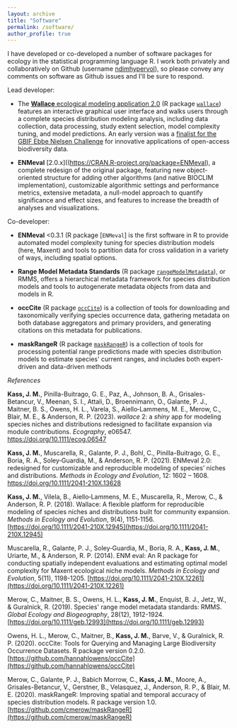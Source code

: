 ```yaml
---
layout: archive
title: "Software"
permalink: /software/
author_profile: true
---
```


I have developed or co-developed a number of software packages for ecology in the statistical programming language R. I work both privately and collaboratively on Github (username [ndimhypervol](https://github.com/jamiemkass)), so please convey any comments on software as Github issues and I'll be sure to respond.

Lead developer:

- The [**Wallace** ecological modeling application 2.0](https://wallaceecomod.github.io/) (R package [`wallace`](https://CRAN.R-project.org/package=wallace)) features an interactive graphical user interface and walks users through a complete species distribution modeling analysis, including data collection, data processing, study extent selection, model complexity tuning, and model predictions. An early version was a [finalist for the GBIF Ebbe Nielsen Challenge](https://devpost.com/software/wallace-beta-v0-1-harnessing-digital-biodiversity-data-for-predictive-modeling-fueled-by-r) for innovative applications of open-access biodiversity data.

- **ENMeval** [2.0.x]((https://CRAN.R-project.org/package=ENMeval), a complete redesign of the original package, featuring new object-oriented structure for adding other algorithms (and native BIOCLIM implementation), customizable algorithmic settings and performance metrics, extensive metadata, a null-model approach to quantify significance and effect
sizes, and features to increase the breadth of analyses and visualizations.

Co-developer:

- **ENMeval** <0.3.1 (R package [`ENMeval`] is the first software in R to provide automated model complexity tuning for species distribution models (here, Maxent) and tools to partition data for cross validation in a variety of ways, including spatial options.

- **Range Model Metadata Standards** (R package [`rangeModelMetadata`](https://CRAN.R-project.org/package=rangeModelMetadata)), or RMMS, offers a hierarchical metadata framework for species distribution models and tools to autogenerate metadata objects from data and models in R.

- **occCite** (R package [`occCite`](https://CRAN.R-project.org/package=occCite)) is a collection of tools for  downloading and taxonomically verifying species occurrence data, gathering metadata on both database aggregators and primary providers, and generating citations on this metadata for publications.

- **maskRangeR** (R package [`maskRangeR`](https://cmerow.github.io/maskRangeR/)) is a collection of tools for processing potential range predictions made with species distribution models to estimate species' current ranges, and includes both expert-driven and data-driven methods 

*References*

**Kass, J. M.**, Pinilla-Buitrago, G. E., Paz, A., Johnson, B. A., Grisales-Betancur, V., Meenan, S. I., Attali, D., Broennimann, O., Galante, P. J., Maitner, B. S., Owens, H. L., Varela, S., Aiello‐Lammens, M. E., Merow, C., Blair, M. E., & Anderson, R. P. (2023). *wallace* 2: a <i>shiny</i> app for modeling species niches and distributions redesigned to facilitate expansion via module contributions. *Ecography*, e06547. <a href="https://doi.org/10.1111/ecog.06547">https://doi.org/10.1111/ecog.06547</a>

**Kass, J. M.**, Muscarella, R., Galante, P. J., Bohl, C., Pinilla-Buitrago, G. E., Boria, R. A., Soley‐Guardia, M., & Anderson, R. P. (2021). ENMeval 2.0: redesigned for customizable and reproducible modeling of species’ niches and distributions. *Methods in Ecology and Evolution*, 12: 1602 – 1608. <a href=" https://doi.org/10.1111/2041-210X.13628">https://doi.org/10.1111/2041-210X.13628</a>

**Kass, J. M.**, Vilela, B., Aiello‐Lammens, M. E., Muscarella, R., Merow, C., & Anderson, R. P. (2018). Wallace: A flexible platform for reproducible modeling of species niches and distributions built for community expansion. *Methods in Ecology and Evolution*, 9(4), 1151-1156. [https://doi.org/10.1111/2041-210X.12945](https://doi.org/10.1111/2041-210X.12945)

Muscarella, R., Galante, P. J., Soley‐Guardia, M., Boria, R. A., **Kass, J. M.**, Uriarte, M., & Anderson, R. P. (2014). ENM eval: An R package for conducting spatially independent evaluations and estimating optimal model complexity for Maxent ecological niche models. *Methods in Ecology and Evolution*, 5(11), 1198-1205. [https://doi.org/10.1111/2041-210X.12261](https://doi.org/10.1111/2041-210X.12261)

Merow, C., Maitner, B. S., Owens, H. L., **Kass, J. M.**, Enquist, B. J., Jetz, W., & Guralnick, R. (2019). Species' range model metadata standards: RMMS. *Global Ecology and Biogeography*, 28(12), 1912-1924. [https://doi.org/10.1111/geb.12993](https://doi.org/10.1111/geb.12993)

Owens, H. L., Merow, C., Maitner, B., **Kass, J. M.**, Barve, V., & Guralnick, R. P. (2020). occCite: Tools for Querying and Managing Large Biodiversity Occurrence Datasets. R package version 0.2.0. [https://github.com/hannahlowens/occCite](https://github.com/hannahlowens/occCite)

Merow, C., Galante, P. J., Babich Morrow, C., **Kass, J. M.**, Moore, A., Grisales-Betancur, V., Gerstner, B., Velasquez, J., Anderson, R. P., & Blair, M. E. (2020). maskRangeR: Improving spatial and temporal accuracy of species distribution models. R package version 1.0. [https://github.com/cmerow/maskRangeR](https://github.com/cmerow/maskRangeR)
